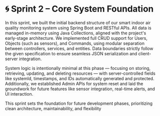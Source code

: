 # 🌀 Sprint 2 – Core System Foundation

In this sprint, we built the initial backend structure of our smart indoor air quality monitoring system using Spring Boot and RESTful APIs. All data is managed in-memory using Java Collections, aligned with the project's early-stage architecture.
We implemented full CRUD support for Users, Objects (such as sensors), and Commands, using modular separation between controllers, services, and entities.
Data boundaries strictly follow the given specification to ensure seamless JSON serialization and client-server integration.

System logic is intentionally minimal at this phase — focusing on storing, retrieving, updating, and deleting resources — with server-controlled fields like systemId, timestamps, and IDs automatically generated and protected.
Additionally, we established Admin APIs for system reset and laid the groundwork for future features like sensor integration, real-time alerts, and UI interaction.

This sprint sets the foundation for future development phases, prioritizing clean architecture, maintainability, and flexibility
